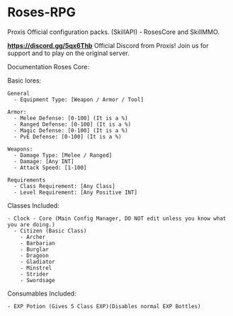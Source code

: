 # Roses-RPG
Proxis Official configuration packs. (SkillAPI) - RosesCore and SkillMMO.


**https://discord.gg/5qx6Thb** Official Discord from Proxis! Join us for support and to play on the original server.


Documentation Roses Core:

  Basic lores:
  
    General
      - Equipment Type: [Weapon / Armor / Tool]
      
    Armor:
      - Melee Defense: [0-100] (It is a %)
      - Ranged Defense: [0-100] (It is a %)
      - Magic Defense: [0-100] (It is a %)
      - PvE Defense: [0-100] (It is a %)
      
    Weapons:
      - Damage Type: [Melee / Ranged]
      - Damage: [Any INT]
      - Attack Speed: [1-100]
      
    Requirements
      - Class Requirement: [Any Class]
      - Level Requirement: [Any Positive INT]

  Classes Included:
  
    - Clock - Core (Main Config Manager, DO NOT edit unless you know what you are doing.)
      - Citizen (Basic Class)
        - Archer
        - Barbarian
        - Burglar
        - Dragoon
        - Gladiator
        - Minstrel
        - Strider
        - Swordsage

  Consumables Included:
  
    - EXP Potion (Gives 5 Class EXP)(Disables normal EXP Bottles)
